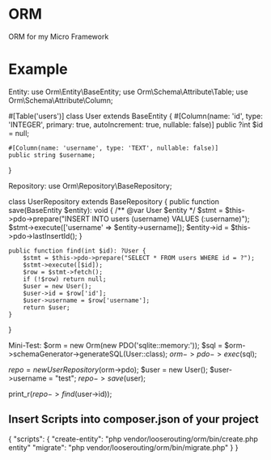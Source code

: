 # ORM
ORM for my Micro Framework

# Example

Entity:
use Orm\Entity\BaseEntity;
use Orm\Schema\Attribute\Table;
use Orm\Schema\Attribute\Column;

#[Table('users')]
class User extends BaseEntity
{
    #[Column(name: 'id', type: 'INTEGER', primary: true, autoIncrement: true, nullable: false)]
    public ?int $id = null;

    #[Column(name: 'username', type: 'TEXT', nullable: false)]
    public string $username;
}

Repository:
use Orm\Repository\BaseRepository;

class UserRepository extends BaseRepository
{
    public function save(BaseEntity $entity): void {
        /** @var User $entity */
        $stmt = $this->pdo->prepare("INSERT INTO users (username) VALUES (:username)");
        $stmt->execute(['username' => $entity->username]);
        $entity->id = $this->pdo->lastInsertId();
    }

    public function find(int $id): ?User {
        $stmt = $this->pdo->prepare("SELECT * FROM users WHERE id = ?");
        $stmt->execute([$id]);
        $row = $stmt->fetch();
        if (!$row) return null;
        $user = new User();
        $user->id = $row['id'];
        $user->username = $row['username'];
        return $user;
    }
}


Mini-Test:
$orm = new Orm(new PDO('sqlite::memory:'));
$sql = $orm->schemaGenerator->generateSQL(User::class);
$orm->pdo->exec($sql);

$repo = new UserRepository($orm->pdo);
$user = new User();
$user->username = "test";
$repo->save($user);

print_r($repo->find($user->id));


Insert Scripts into composer.json of your project
---
{
  "scripts": {
    "create-entity": "php vendor/looserouting/orm/bin/create.php entity"
    "migrate": "php vendor/looserouting/orm/bin/migrate.php"
  }
}